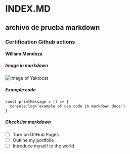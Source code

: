 # INDEX.MD
## archivo de prueba markdown
### Certification Github actions
#### William Mendoza

##### Image in markdown

![Image of Yaktocat](https://octodex.github.com/images/yaktocat.png)

##### Example code

```
const printMessage = () => {
  console.log('example of use code in markdown docs')
}
```

##### Check list markdown

- [ ] Turn on GitHub Pages
- [ ] Outline my portfolio
- [ ] Introduce myself to the world
